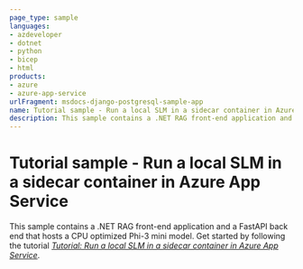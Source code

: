 ```yaml
---
page_type: sample
languages:
- azdeveloper
- dotnet
- python
- bicep
- html
products:
- azure
- azure-app-service
urlFragment: msdocs-django-postgresql-sample-app
name: Tutorial sample - Run a local SLM in a sidecar container in Azure App Service
description: This sample contains a .NET RAG front-end application and a FastAPI back end that hosts a CPI optimized Phi-3 mini model. They can run together in a Linux App Service app with a sidecar.
---
```

<!-- YAML front-matter schema: https://review.learn.microsoft.com/en-us/help/contribute/samples/process/onboarding?branch=main#supported-metadata-fields-for-readmemd -->

# Tutorial sample - Run a local SLM in a sidecar container in Azure App Service

This sample contains a .NET RAG front-end application and a FastAPI back end that hosts a CPU optimized Phi-3 mini model. Get started by following the tutorial [*Tutorial: Run a local SLM in a sidecar container 
 in Azure App Service*](https://docs.microsoft.com/azure/app-service/tutorial-sidecar-local-slm).
